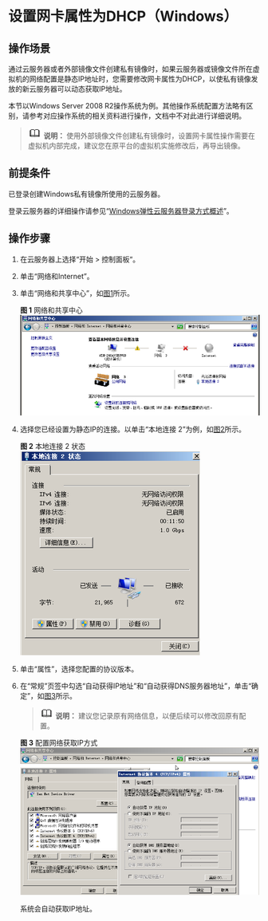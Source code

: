 # 设置网卡属性为DHCP（Windows）<a name="zh-cn_topic_0030713152"></a>

## 操作场景<a name="section285715329432"></a>

通过云服务器或者外部镜像文件创建私有镜像时，如果云服务器或镜像文件所在虚拟机的网络配置是静态IP地址时，您需要修改网卡属性为DHCP，以使私有镜像发放的新云服务器可以动态获取IP地址。

本节以Windows Server 2008 R2操作系统为例。其他操作系统配置方法略有区别，请参考对应操作系统的相关资料进行操作，文档中不对此进行详细说明。

>![](public_sys-resources/icon-note.gif) **说明：** 
>使用外部镜像文件创建私有镜像时，设置网卡属性操作需要在虚拟机内部完成，建议您在原平台的虚拟机实施修改后，再导出镜像。

## 前提条件<a name="section12881164595515"></a>

已登录创建Windows私有镜像所使用的云服务器。

登录云服务器的详细操作请参见“[Windows弹性云服务器登录方式概述](https://support.huaweicloud.com/usermanual-ecs/zh-cn_topic_0092494943.html)”。

## 操作步骤<a name="section7770010203011"></a>

1.  在云服务器上选择“开始  \>  控制面板“。
2.  单击“网络和Internet”。
3.  单击“网络和共享中心”，如[图1](#zh-cn_topic_0029124575_fig1407258219309)所示。

    **图 1**  网络和共享中心<a name="zh-cn_topic_0029124575_fig1407258219309"></a>  
    ![](figures/网络和共享中心.png "网络和共享中心")

4.  选择您已经设置为静态IP的连接。以单击“本地连接 2”为例，如[图2](#zh-cn_topic_0029124575_fig23460484193025)所示。

    **图 2**  本地连接 2 状态<a name="zh-cn_topic_0029124575_fig23460484193025"></a>  
    ![](figures/本地连接-2-状态.png "本地连接-2-状态")

5.  单击“属性”，选择您配置的协议版本。
6.  在“常规”页签中勾选“自动获得IP地址”和“自动获得DNS服务器地址”，单击“确定”，如[图3](#zh-cn_topic_0029124575_fig32561684193046)所示。

    >![](public_sys-resources/icon-note.gif) **说明：** 
    >建议您记录原有网络信息，以便后续可以修改回原有配置。

    **图 3**  配置网络获取IP方式<a name="zh-cn_topic_0029124575_fig32561684193046"></a>  
    ![](figures/配置网络获取IP方式.png "配置网络获取IP方式")

    系统会自动获取IP地址。


